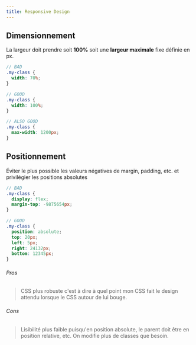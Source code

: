 ```yaml
---
title: Responsive Design
---
```


## Dimensionnement

La largeur doit prendre soit __100%__ soit une __largeur maximale__ fixe définie en px.
```scss
// BAD
.my-class {
  width: 70%;
}

// GOOD 
.my-class {
  width: 100%;
}

// ALSO GOOD 
.my-class {
  max-width: 1200px;
}
```

## Positionnement

Éviter le plus possible les valeurs négatives de margin, padding, etc. et privilégier les positions absolutes

```scss
// BAD
.my-class {
  display: flex;
  margin-top: -9875654px;
}

// GOOD
.my-class {
  position: absolute;
  top: 20px;
  left: 5px;
  right: 24132px;
  bottom: 12345px;
}
```

###### Pros

> CSS plus robuste c'est à dire à quel point mon CSS fait le design attendu lorsque le CSS autour de lui bouge.

###### Cons

> Lisibilité plus faible puisqu'en position absolute, le parent doit être en position relative, etc.
> On modifie plus de classes que besoin.
